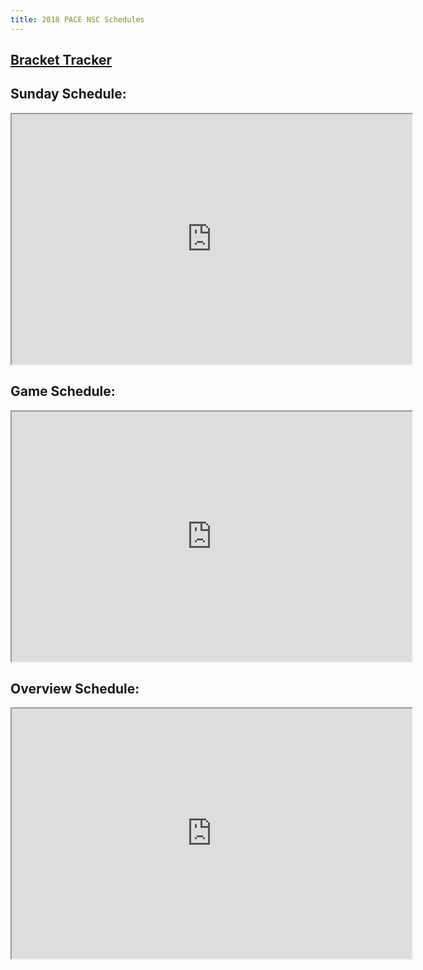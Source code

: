 ```yaml
---
title: 2018 PACE NSC Schedules
---
```


## [Bracket Tracker](http://pace-nsc.org/nsc-progress/)

## Sunday Schedule:
<iframe src="https://drive.google.com/file/d/1FR-4CAeDs0mtza9vpMQrCPbCQcCqIG60/preview" width="640" height="400"></iframe>

## Game Schedule:

<iframe src="https://drive.google.com/file/d/1jtehMYvU90vBw8LuqE26BkErgYkeHnq2/preview" width="640" height="400"></iframe>

## Overview Schedule:

<iframe src="https://drive.google.com/file/d/1Yw3IeOnhq945sVuhjHgiaMafnH8eEZW_/preview" width="640" height="400"></iframe>
